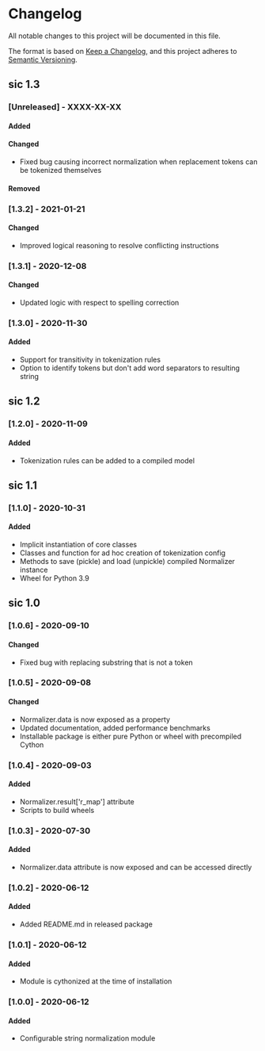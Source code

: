 # Changelog

All notable changes to this project will be documented in this file.

The format is based on [Keep a Changelog](https://keepachangelog.com/en/1.1.0/),
and this project adheres to [Semantic Versioning](https://semver.org/spec/v2.0.0.html).

## sic 1.3

### [Unreleased] - XXXX-XX-XX

#### Added

#### Changed

- Fixed bug causing incorrect normalization when replacement tokens can be tokenized themselves

#### Removed

### [1.3.2] - 2021-01-21

#### Changed

- Improved logical reasoning to resolve conflicting instructions

### [1.3.1] - 2020-12-08

#### Changed

- Updated logic with respect to spelling correction

### [1.3.0] - 2020-11-30

#### Added

- Support for transitivity in tokenization rules
- Option to identify tokens but don't add word separators to resulting string

## sic 1.2

### [1.2.0] - 2020-11-09

#### Added

- Tokenization rules can be added to a compiled model

## sic 1.1

### [1.1.0] - 2020-10-31

#### Added

- Implicit instantiation of core classes
- Classes and function for ad hoc creation of tokenization config
- Methods to save (pickle) and load (unpickle) compiled Normalizer instance
- Wheel for Python 3.9

## sic 1.0

### [1.0.6] - 2020-09-10

#### Changed

- Fixed bug with replacing substring that is not a token

### [1.0.5] - 2020-09-08

#### Changed

- Normalizer.data is now exposed as a property
- Updated documentation, added performance benchmarks
- Installable package is either pure Python or wheel with precompiled Cython

### [1.0.4] - 2020-09-03

#### Added

- Normalizer.result['r_map'] attribute
- Scripts to build wheels

### [1.0.3] - 2020-07-30

#### Added

- Normalizer.data attribute is now exposed and can be accessed directly

### [1.0.2] - 2020-06-12

#### Added

- Added README.md in released package

### [1.0.1] - 2020-06-12

#### Added

- Module is cythonized at the time of installation

### [1.0.0] - 2020-06-12

#### Added

- Configurable string normalization module
